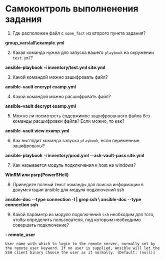 # Самоконтроль выполненения задания

1. Где расположен файл с `some_fact` из второго пункта задания?


**group_vars\all\example.yml**


2. Какая команда нужна для запуска вашего `playbook` на окружении `test.yml`?


**ansible-playbook -i inventory/test.yml site.yml**


3. Какой командой можно зашифровать файл?


**ansible-vault encrypt examp.yml**


4. Какой командой можно расшифровать файл?


**ansible-vault decrypt examp.yml**


5. Можно ли посмотреть содержимое зашифрованного файла без команды расшифровки файла? Если можно, то как?


**ansible-vault view examp.yml**


6. Как выглядит команда запуска `playbook`, если переменные зашифрованы?


**ansible-playbook -i inventory/prod.yml  --ask-vault-pass  site.yml**


7. Как называется модуль подключения к host на windows?


**WinRM или psrp(PowerSHell)**


8. Приведите полный текст команды для поиска информации в документации ansible для модуля подключений ssh


**ansible-doc --type connection -l | grep ssh  \  ansible-doc --type connection ssh**


9.  Какой параметр из модуля подключения `ssh` необходим для того, чтобы определить пользователя, под которым необходимо совершать подключение?


**- remote_user**

`User name with which to login to the remote server, normally set by the remote_user keyword.
If no user is supplied, Ansible will let the SSH client binary choose the user as it normally.
[Default: (null)]`
